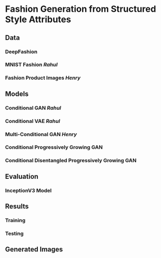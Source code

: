 # Fashion Generation from Structured Style Attributes

## Data 

### DeepFashion 
### MNIST Fashion  *Rahul*
### Fashion Product Images *Henry*

## Models
### Conditional GAN *Rahul*
### Conditional VAE *Rahul*
### Multi-Conditional GAN *Henry*
### Conditional Progressively Growing GAN
### Conditional Disentangled Progressively Growing GAN

## Evaluation
### InceptionV3 Model

## Results
### Training

### Testing

## Generated Images

<!--stackedit_data:
eyJwcm9wZXJ0aWVzIjoiZXh0ZW5zaW9uczpcbiAgcHJlc2V0Oi
BnZm1cbiAga2F0ZXg6XG4gICAgZW5hYmxlZDogdHJ1ZVxuIiwi
aGlzdG9yeSI6Wy0xNjQwMDk4NTYyLC0yMDgxNTc3NjA2LDIxMD
U4MjcwNTEsLTE1NzgxNzUxMTksLTM4Njg0OTY0MiwtNjA0Mzcx
NDAyXX0=
-->